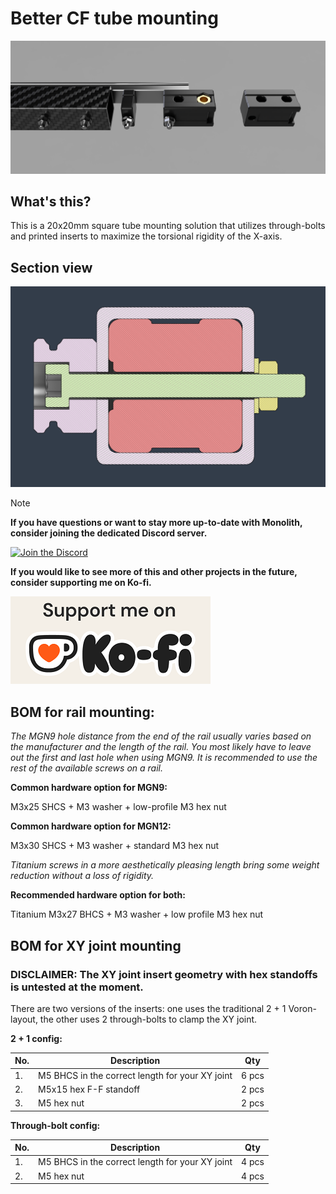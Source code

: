 # Better CF tube mounting
![1](Images/CF_rail_mounting.png)

## What's this?
This is a 20x20mm square tube mounting solution that utilizes through-bolts and printed inserts to maximize the torsional rigidity of the X-axis.

## Section view
![2](Images/section_view.png)

> [!NOTE]
> **If you have questions or want to stay more up-to-date with Monolith, consider joining the dedicated Discord server.**
>
> [![Join the Discord](https://discord.com/api/guilds/1227971059764953230/widget.png?style=banner3)](https://discord.gg/JanBKxAzDz)
>
> **If you would like to see more of this and other projects in the future, consider supporting me on Ko-fi.**
>
> [![Join the Discord](https://github.com/CloakedWayne/MISC/blob/main/Common_repo_files/kofi_short_button_white.png)](https://ko-fi.com/cloakedwayne)

## BOM for rail mounting:

*The MGN9 hole distance from the end of the rail usually varies based on the manufacturer and the length of the rail. You most likely have to leave out the first and last hole when using MGN9.
It is recommended to use the rest of the available screws on a rail.*

**Common hardware option for MGN9:**

M3x25 SHCS + M3 washer + low-profile M3 hex nut

**Common hardware option for MGN12:**

M3x30 SHCS + M3 washer + standard M3 hex nut


*Titanium screws in a more aesthetically pleasing length bring some weight reduction without a loss of rigidity.*


**Recommended hardware option for both:**

Titanium M3x27 BHCS + M3 washer + low profile M3 hex nut

## BOM for XY joint mounting
### DISCLAIMER: The XY joint insert geometry with hex standoffs is untested at the moment.

There are two versions of the inserts: one uses the traditional 2 + 1 Voron-layout, the other uses 2 through-bolts to clamp the XY joint.

**2 + 1 config:**

|No.|Description|Qty|
|---|---|---|
|1.|M5 BHCS in the correct length for your XY joint|6 pcs|
|2.|M5x15 hex F-F standoff |2 pcs|
|3.|M5 hex nut|2 pcs|

**Through-bolt config:**

|No.|Description|Qty|
|---|---|---|
|1.|M5 BHCS in the correct length for your XY joint|4 pcs|
|2.|M5 hex nut|4 pcs|
